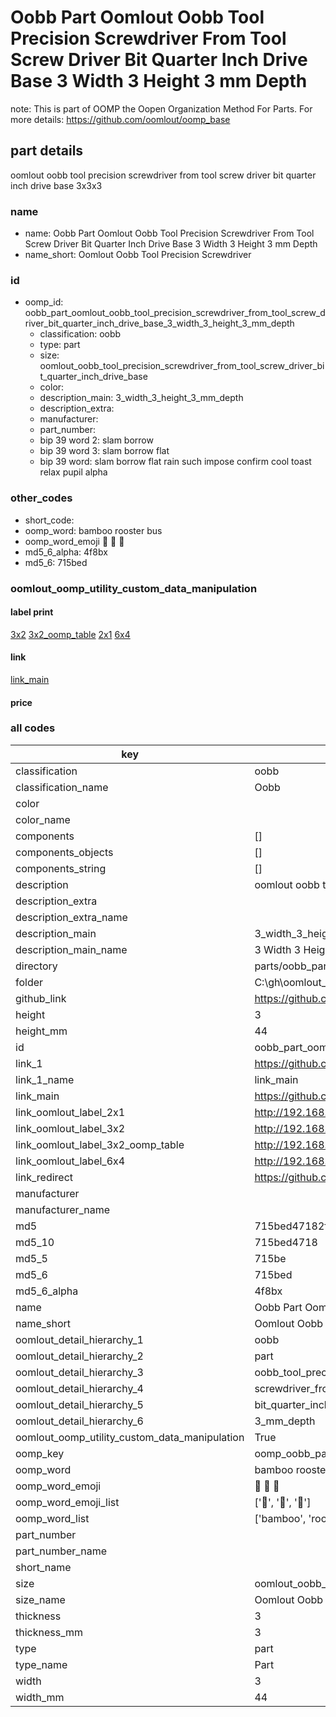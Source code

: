 # Oobb Part Oomlout Oobb Tool Precision Screwdriver From Tool Screw Driver Bit Quarter Inch Drive Base 3 Width 3 Height 3 mm Depth  

note: This is part of OOMP the Oopen Organization Method For Parts. For more details: https://github.com/oomlout/oomp_base

##  part details
  



oomlout oobb tool precision screwdriver from tool screw driver bit quarter inch drive base 3x3x3



### name
* name: Oobb Part Oomlout Oobb Tool Precision Screwdriver From Tool Screw Driver Bit Quarter Inch Drive Base 3 Width 3 Height 3 mm Depth
* name_short: Oomlout Oobb Tool Precision Screwdriver
### id
* oomp_id: oobb_part_oomlout_oobb_tool_precision_screwdriver_from_tool_screw_driver_bit_quarter_inch_drive_base_3_width_3_height_3_mm_depth
  * classification: oobb
  * type: part
  * size: oomlout_oobb_tool_precision_screwdriver_from_tool_screw_driver_bit_quarter_inch_drive_base
  * color: 
  * description_main: 3_width_3_height_3_mm_depth
  * description_extra: 
  * manufacturer: 
  * part_number: 
  * bip 39 word 2: slam borrow
  * bip 39 word 3: slam borrow flat
  * bip 39 word: slam borrow flat rain such impose confirm cool toast relax pupil alpha

### other_codes
* short_code: 
* oomp_word: bamboo rooster bus
* oomp_word_emoji :bamboo: :rooster: :bus:
* md5_6_alpha: 4f8bx
* md5_6: 715bed






### oomlout_oomp_utility_custom_data_manipulation
#### label print
[3x2](http://192.168.1.245:1112/?label=oomp%204f8bx)
[3x2_oomp_table](http://192.168.1.108:1112/?label=oomp%204f8bx)
[2x1](http://192.168.1.242:1112/?label=oomp%204f8bx)
[6x4](http://192.168.1.55:1112/?label=oomp%204f8bx)    

#### link

[link_main](https://github.com/oomlout/oomlout_oobb_version_4_generated_parts/tree/main/navigation_oomp/oobb/part/oomlout_oobb_tool_precision_screwdriver_from_tool_screw_driver_bit_quarter_inch_drive_base/3_width_3_height_3_mm_depth/part)                              

#### price







### all codes 
| key | value |  
| --- | --- |  
| classification | oobb |  
| classification_name | Oobb |  
| color |  |  
| color_name |  |  
| components | [] |  
| components_objects | [] |  
| components_string | [] |  
| description | oomlout oobb tool precision screwdriver from tool screw driver bit quarter inch drive base 3x3x3 |  
| description_extra |  |  
| description_extra_name |  |  
| description_main | 3_width_3_height_3_mm_depth |  
| description_main_name | 3 Width 3 Height 3 mm Depth |  
| directory | parts/oobb_part_oomlout_oobb_tool_precision_screwdriver_from_tool_screw_driver_bit_quarter_inch_drive_base_3_width_3_height_3_mm_depth |  
| folder | C:\gh\oomlout_oobb_version_4_generated_parts\parts\oobb_part_oomlout_oobb_tool_precision_screwdriver_from_tool_screw_driver_bit_quarter_inch_drive_base_3_width_3_height_3_mm_depth |  
| github_link | https://github.com/oomlout/oomlout_oomp_part_src/tree/main/parts/oobb_part_oomlout_oobb_tool_precision_screwdriver_from_tool_screw_driver_bit_quarter_inch_drive_base_3_width_3_height_3_mm_depth |  
| height | 3 |  
| height_mm | 44 |  
| id | oobb_part_oomlout_oobb_tool_precision_screwdriver_from_tool_screw_driver_bit_quarter_inch_drive_base_3_width_3_height_3_mm_depth |  
| link_1 | https://github.com/oomlout/oomlout_oobb_version_4_generated_parts/tree/main/navigation_oomp/oobb/part/oomlout_oobb_tool_precision_screwdriver_from_tool_screw_driver_bit_quarter_inch_drive_base/3_width_3_height_3_mm_depth/part |  
| link_1_name | link_main |  
| link_main | https://github.com/oomlout/oomlout_oobb_version_4_generated_parts/tree/main/navigation_oomp/oobb/part/oomlout_oobb_tool_precision_screwdriver_from_tool_screw_driver_bit_quarter_inch_drive_base/3_width_3_height_3_mm_depth/part |  
| link_oomlout_label_2x1 | http://192.168.1.242:1112/?label=oomp%204f8bx |  
| link_oomlout_label_3x2 | http://192.168.1.245:1112/?label=oomp%204f8bx |  
| link_oomlout_label_3x2_oomp_table | http://192.168.1.108:1112/?label=oomp%204f8bx |  
| link_oomlout_label_6x4 | http://192.168.1.55:1112/?label=oomp%204f8bx |  
| link_redirect | https://github.com/oomlout/oomlout_oobb_version_4_generated_parts/tree/main/parts/oobb_oomlout_oobb_tool_precision_screwdriver_from_tool_screw_driver_bit_quarter_inch_drive_base_03_03_03 |  
| manufacturer |  |  
| manufacturer_name |  |  
| md5 | 715bed47182fc5ddc7ec3b10b1068658 |  
| md5_10 | 715bed4718 |  
| md5_5 | 715be |  
| md5_6 | 715bed |  
| md5_6_alpha | 4f8bx |  
| name | Oobb Part Oomlout Oobb Tool Precision Screwdriver From Tool Screw Driver Bit Quarter Inch Drive Base 3 Width 3 Height 3 mm Depth |  
| name_short | Oomlout Oobb Tool Precision Screwdriver |  
| oomlout_detail_hierarchy_1 | oobb |  
| oomlout_detail_hierarchy_2 | part |  
| oomlout_detail_hierarchy_3 | oobb_tool_precision |  
| oomlout_detail_hierarchy_4 | screwdriver_from_tool_sdriver |  
| oomlout_detail_hierarchy_5 | bit_quarter_inch_drive_base |  
| oomlout_detail_hierarchy_6 | 3_mm_depth |  
| oomlout_oomp_utility_custom_data_manipulation | True |  
| oomp_key | oomp_oobb_part_oomlout_oobb_tool_precision_screwdriver_from_tool_screw_driver_bit_quarter_inch_drive_base_3_width_3_height_3_mm_depth |  
| oomp_word | bamboo rooster bus |  
| oomp_word_emoji | :bamboo: :rooster: :bus: |  
| oomp_word_emoji_list | [':bamboo:', ':rooster:', ':bus:'] |  
| oomp_word_list | ['bamboo', 'rooster', 'bus'] |  
| part_number |  |  
| part_number_name |  |  
| short_name |  |  
| size | oomlout_oobb_tool_precision_screwdriver_from_tool_screw_driver_bit_quarter_inch_drive_base |  
| size_name | Oomlout Oobb Tool Precision Screwdriver From Tool Screw Driver Bit Quarter Inch Drive Base |  
| thickness | 3 |  
| thickness_mm | 3 |  
| type | part |  
| type_name | Part |  
| width | 3 |  
| width_mm | 44 |  
